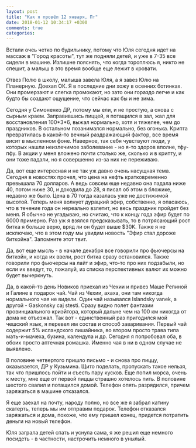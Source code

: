 ```yaml
---
layout: post
title: "Как я провёл 12 января, Пт"
date: 2018-01-12 10:34:17 +0300
comments: true
categories: 
---
```

Встали очеь четко по будильнику, потому что Юля сегодня идет на массаж в "Город красоты", тут же подняли детей, и уже в 7-35 все сидели в машине. Излишне пояснять, что когда тороплюсь я, никто не спешит, а малыш в это время вообще еще лежит в кровати.

Отвез Полю в школу, малыша завела Юля, а я завез Юлю на Планерную. Доехал ОК. Я в последние дни хожу в осенних ботинках. Они промерзают и слегка промокают, но зато они гораздо легче и как будто бы создают ощущение, что сейчас как бы и не зима.

Сегодня у Симоненко ДР, потому мы ели, и не простую, а снова с сырным краем. Заправившись пиццей, я потащился в зал, жал для восстановления 100\*3\*6, выжал нормально, хотя и тяжелее, чем до праздников. В остальном позанимался нормально, без огонька. Крипта превратилась в какой-то вечный раздражающий фактор, все время висит в мысленном фоне. Наверное, так себя чувствуют люди, у которых нашли неизлечимое заболевание - но я-то здоров вполне, тфу-пфу. В акции у меня вложено почти столько же, сколько и в крипту, и они тоже падали, но я совершенно из-за них не переживаю.

Да, вот еще интересная и не так уж давно очень насущная тема. Сегодня в новостях прочел, что цена на нефть кратковременно превышала 70 долларов. А ведь совсем еще недавно она падала ниже 40, потом ниже 30, и доходила до 28, я писал об этом  в бложике, недавно же было. Цена в 70 тогда казалась уже не достижимой высотой. Теперь меня волнует дурацкий эфир, собственно, я опасаюсь, что в течение года он нереально взлетит, но весь праздник пройдет без меня. Я обычно не угадываю, но считаю, что к концу года эфир будет по 6000 примерно. Раз уж я взялся предсказывать, то в потрясающий рост битка я больше верю, вряд ли он будет выше $30K. Также я не исключаю, что в этом году мы увидим новость "Эфир стал дороже биткойна". Запомните этот твит.

Да, вот еще мысль - в начале декабря все говорили про фьючерсы на биткойн, и когда их ввели, рост битка сразу остановился. Также говорили про фьючерсы на лайт и эфир, что-то про них подзабыли, но если их введут, то, пожалуй, из списка перспективных валют их можно будет вычеркнуть.

Да, в какой-то день Новиков приехал из Чехии и привез Маше Репиной и Галине в подарок чай. Чай из Чехии, ахаха, они там никогда нормального чая не видели. Один чай назывался Islandsky vanek, а другой - Gaskonsky caj stesti. Сразу видно полет фантазии провинциального криэйтора, который дальне чем на 100 км никогда от дома не отъезжал. Так вот - единственный раз пригодился мой чешский язык, я перевел им состав и способ заваривания. Первый чай содержит 5% исландского лишайника, во втором просто трава типа мать-и-мачеха, бузина, календула и др. Сегодня я попробовал оба, в обоих просто аптечная ромашка. Именно чая в ни в одном случае не выявлено.

В половине четвертого пришло письмо - и снова про пиццу, оказывается, ДР у Кузьмина. Щито поделать, пропускать такое нельзя, так что пришлось пойти и съесть пару кусков. Еще попил морса, очень к месту, мне еще от первой пиццы страшно хотелось пить. В половине шестого свалил и потащился домой. Телефон опять разрядился, причем заряжаться в машине отказался.

Я еще заехал на почту, народу полно, но все же я забрал катину скатерть, теперь мы им отправим подарок. Телефон отказался заряжаться и дома, похоже, что ему пришел конец, придется потратить деньги на новый телефон.

Юля заграла детей спать и уснула сама, я же решил еще немного посидеть - в частности, настрочить немного в унылый.